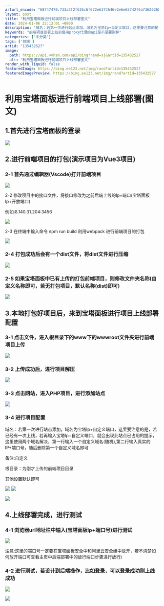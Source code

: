 ```yaml
---
arturl_encode: "68747470:733a2f2f626c6f672e6373646e2e6e65742f6a73626268782f:61727469636c652f64657461696c732f313335343332353237"
layout: post
title: "利用宝塔面板进行前端项目上线部署图文"
date: 2024-01-06 22:13:01 +0800
description: "域名：若第一次进行站点添加，域名为宝塔Ip+自定义端口，这里要注意的是，若已经有一次上线，若再输入宝"
keywords: "前端项目部署上线前使用proxy代理的api是不是要删掉"
categories: ['未分类']
tags: ['前端']
artid: "135432527"
image:
  path: https://api.vvhan.com/api/bing?rand=sj&artid=135432527
  alt: "利用宝塔面板进行前端项目上线部署图文"
render_with_liquid: false
featuredImage: https://bing.ee123.net/img/rand?artid=135432527
featuredImagePreview: https://bing.ee123.net/img/rand?artid=135432527
---
```


# 利用宝塔面板进行前端项目上线部署(图文)

## 1.首先进行宝塔面板的登录

![](https://i-blog.csdnimg.cn/blog_migrate/9a70421258a74e075b598dc89e77f342.png)

## 2.进行前端项目的打包(演示项目为Vue3项目)

### 2-1 首先通过编辑器(Vscode)打开前端项目

![](https://i-blog.csdnimg.cn/blog_migrate/aa36ede6a7ea37b6417392d60879077e.png)

2-2 修改项目中的接口文件，将接口修改为之前后端上线的Ip+端口(宝塔面板Ip+开放端口)

例如:8.140.31.204:3456

![](https://i-blog.csdnimg.cn/blog_migrate/832000c989d4761aa50942eea0d682b7.png)

2-3 在终端中输入命令 npm run build 利用webpack 进行前端项目的打包

![](https://i-blog.csdnimg.cn/blog_migrate/c7afa0283d6e10bef8e2bf3ff5edd6f6.png)

### 2-4 打包成功后会有一个dist文件，将dist文件进行压缩

![](https://i-blog.csdnimg.cn/blog_migrate/a98fd6b77f7e347ed001411eda992b89.png)

### 2-5 如果宝塔面板中已有上传的打包前端项目，则修改文件夹名称(自定义名称即可，若无打包项目，默认名称(dist)即可)

![](https://i-blog.csdnimg.cn/blog_migrate/5e9c6be81928a9ae529e4e9572e73c47.png)

## 3.本地打包好项目后，来到宝塔面板进行项目上线部署配置

### 3-1 点击文件，进入根目录下的www下的wwwroot文件夹进行前端项目上传

![](https://i-blog.csdnimg.cn/blog_migrate/dfa62d4ab8d1bdce0da03e160df6097f.png)

### 3-2 上传成功后，进行项目解压

![](https://i-blog.csdnimg.cn/blog_migrate/bb6ebb5a1c2df7c7fcd0a5308fed4c90.png)

### 3-3 点击网站，进入PHP项目，进行添加站点

![](https://i-blog.csdnimg.cn/blog_migrate/ed795837f90d251594a89b42f04d5aef.png)

### 3-4 进行项目配置

域名：若第一次进行站点添加，域名为宝塔Ip+自定义端口，这里要注意的是，若已经有一次上线，若再输入宝塔Ip+自定义端口，就会出现此站点已占用的提示，这里使用两个域名解决，第一行输入一个自定义域名(随机),第二行输入真实的IP+端口号，随后删除第一个自定义域名即可

备注:自定义

根目录：为刚才上传的前端项目目录

其他设置默认即可

![](https://i-blog.csdnimg.cn/blog_migrate/f34744d70367f712d2cb96d6f0028288.png)
![](https://i-blog.csdnimg.cn/blog_migrate/337035c550760a7c1816fd3db5633bc9.png)

![](https://i-blog.csdnimg.cn/blog_migrate/1bb13ba41abddacf9b6eb0bdd8a72b61.png)

## 4.上线部署完成，进行测试

### 4-1 浏览器url地址栏中输入(宝塔面板Ip+端口号)进行测试

![](https://i-blog.csdnimg.cn/blog_migrate/67bd1093fcbe8eab16030e4bb22c8002.png)

注意:这里的端口号一定要在宝塔面板安全中和阿里云安全组中放开，若不清楚如何放开端口可查看主页中后端部署中的放行端口步骤进行放行)

### 4-2 进行测试，若设计到后端操作，比如登录，可以登录成功则上线成功

![](https://i-blog.csdnimg.cn/blog_migrate/04f1937bd4294b57d61998bad4592e7d.png)

![](https://i-blog.csdnimg.cn/blog_migrate/d5999c35cfe3045bb8ce91e21b83e8b0.png)